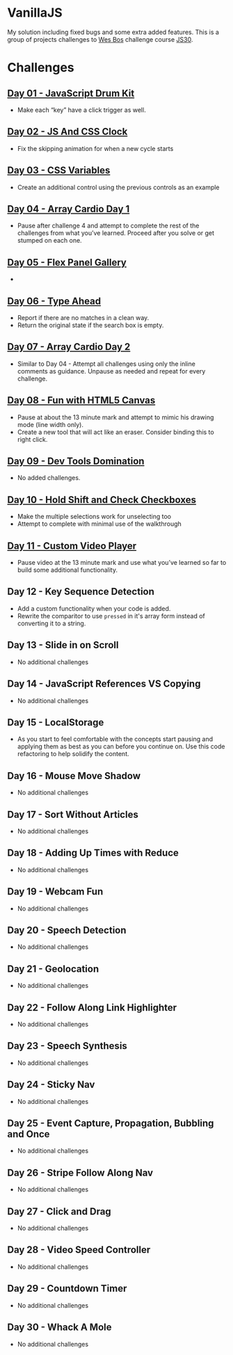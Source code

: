 # VanillaJS
My solution including fixed bugs and some extra added features.
This is a group of projects challenges to [Wes Bos](https://github.com/wesbos) challenge course [JS30](https://javascript30.com/).


# Challenges

## [Day 01 - JavaScript Drum Kit](https://utkarsh1504.github.io/JavaScript30.github.io/Day-01/)
* Make each “key” have a click trigger as well.

## [Day 02 - JS And CSS Clock](https://utkarsh1504.github.io/JavaScript30.github.io/Day-02/)
* Fix the skipping animation for when a new cycle starts

## [Day 03 - CSS Variables](https://utkarsh1504.github.io/JavaScript30.github.io/Day-03/)
* Create an additional control using the previous controls as an example

## [Day 04 - Array Cardio Day 1](https://utkarsh1504.github.io/JavaScript30.github.io/Day-04/)
* Pause after challenge 4 and attempt to complete the rest of the challenges from what you’ve learned. Proceed after you solve or get stumped on each one.

## [Day 05 - Flex Panel Gallery](https://utkarsh1504.github.io/JavaScript30.github.io/Day-05/)
* 

## [Day 06 - Type Ahead](https://utkarsh1504.github.io/JavaScript30.github.io/Day-06/)
* Report if there are no matches in a clean way.
* Return the original state if the search box is empty.

## [Day 07 - Array Cardio Day 2](https://utkarsh1504.github.io/JavaScript30.github.io/Day-07/)
* Similar to Day 04 - Attempt all challenges using only the inline comments as guidance. Unpause as needed and repeat for every challenge.

## [Day 08 - Fun with HTML5 Canvas](https://utkarsh1504.github.io/JavaScript30.github.io/Day-08/)
 
* Pause at about the 13 minute mark and attempt to mimic his drawing mode (line width only).
* Create a new tool that will act like an eraser. Consider binding this to right click.

## [Day 09 - Dev Tools Domination](https://utkarsh1504.github.io/JavaScript30.github.io/Day-09/)
* No added challenges.

## [Day 10 - Hold Shift and Check Checkboxes](https://utkarsh1504.github.io/JavaScript30.github.io/Day-10/)
* Make the multiple selections work for unselecting too
* Attempt to complete with minimal use of the walkthrough

## [Day 11 - Custom Video Player](https://utkarsh1504.github.io/JavaScript30.github.io/Day-11/)
* Pause video at the 13 minute mark and use what you’ve learned so far to build some additional functionality.
   

## Day 12 - Key Sequence Detection
* Add a custom functionality when your code is added.
* Rewrite the comparitor to use `pressed` in it's array form instead of converting it to a string.

## Day 13 - Slide in on Scroll
* No additional challenges

## Day 14 - JavaScript References VS Copying
* No additional challenges


## Day 15 - LocalStorage
* As you start to feel comfortable with the concepts start pausing and applying them as best as you can before you continue on. Use this code refactoring to help solidify the content.

## Day 16 - Mouse Move Shadow
* No additional challenges

## Day 17 - Sort Without Articles
* No additional challenges

## Day 18 - Adding Up Times with Reduce
* No additional challenges

## Day 19 - Webcam Fun
* No additional challenges

## Day 20 - Speech Detection
* No additional challenges

## Day 21 - Geolocation
* No additional challenges

## Day 22 - Follow Along Link Highlighter
* No additional challenges

## Day 23 - Speech Synthesis
* No additional challenges

## Day 24 - Sticky Nav
* No additional challenges

## Day 25 - Event Capture, Propagation, Bubbling and Once
* No additional challenges

## Day 26 - Stripe Follow Along Nav
* No additional challenges

## Day 27 - Click and Drag
* No additional challenges

## Day 28 - Video Speed Controller
* No additional challenges

## Day 29 - Countdown Timer
* No additional challenges

## Day 30 - Whack A Mole
* No additional challenges
